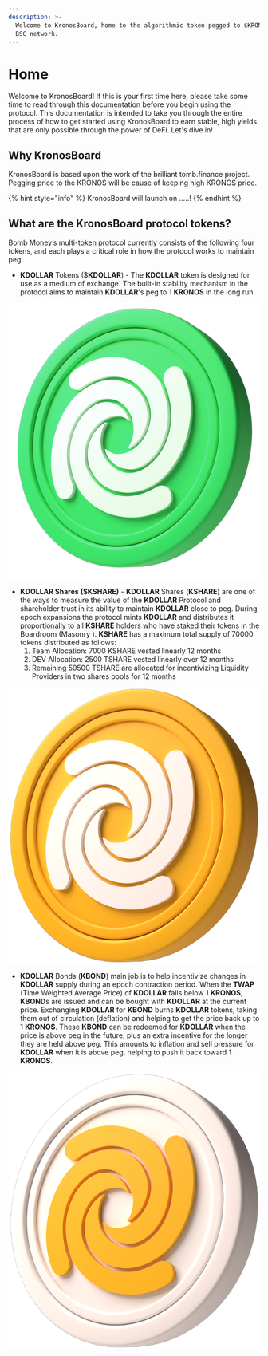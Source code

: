 ```yaml
---
description: >-
  Welcome to KronosBoard, home to the algorithmic token pegged to $KRONOS on the
  BSC network.
---
```


# Home

Welcome to KronosBoard! If this is your first time here, please take some time to read through this documentation before you begin using the protocol. This documentation is intended to take you through the entire process of how to get started using KronosBoard to earn stable, high yields that are only possible through the power of DeFi. Let's dive in!

## Why KronosBoard

KronosBoard is based upon the work of the brilliant tomb.finance project. Pegging price to the KRONOS will be cause of keeping high KRONOS price.

{% hint style="info" %}
KronosBoard will launch on .....!
{% endhint %}

## What are the KronosBoard protocol tokens?

Bomb Money’s multi-token protocol currently consists of the following four tokens, and each plays a critical role in how the protocol works to maintain peg:

* **KDOLLAR** Tokens ($**KDOLLAR**) - The **KDOLLAR** token is designed for use as a medium of exchange. The built-in stability mechanism in the protocol aims to maintain **KDOLLAR**'s peg to 1 **KRONOS** in the long run.

![KDOLLAR - Kdollar Token](.gitbook/assets/KDOLLAR.png)

* **KDOLLAR Shares ($KSHARE)** - **KDOLLAR** Shares (**KSHARE**) are one of the ways to measure the value of the **KDOLLAR** Protocol and shareholder trust in its ability to maintain **KDOLLAR** close to peg. During epoch expansions the protocol mints **KDOLLAR** and distributes it proportionally to all **KSHARE** holders who have staked their tokens in the Boardroom (Masonry ). **KSHARE** has a maximum total supply of 70000 tokens distributed as follows:&#x20;
  1. Team Allocation: 7000 KSHARE vested linearly 12 months&#x20;
  2. DEV Allocation: 2500 TSHARE vested linearly over 12 months&#x20;
  3. Remaining 59500 TSHARE are allocated for incentivizing Liquidity Providers in two shares pools for 12 months

![](.gitbook/assets/KSHARE.png)

* **KDOLLAR** Bonds (**KBOND**) main job is to help incentivize changes in **KDOLLAR** supply during an epoch contraction period. When the **TWAP** (Time Weighted Average Price) of **KDOLLAR** falls below 1 **KRONOS**, **KBOND**s are issued and can be bought with **KDOLLAR** at the current price. Exchanging **KDOLLAR** for **KBOND** burns **KDOLLAR** tokens, taking them out of circulation (deflation) and helping to get the price back up to 1 **KRONOS**. These **KBOND** can be redeemed for **KDOLLAR** when the price is above peg in the future, plus an extra incentive for the longer they are held above peg. This amounts to inflation and sell pressure for **KDOLLAR** when it is above peg, helping to push it back toward 1 **KRONOS**.

![](.gitbook/assets/KBOND.png)
